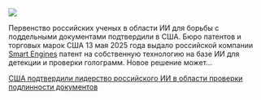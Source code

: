 <!--2025-05-19 11:53:35-->
<div class="yb">
  <div class="rss habr"><img src="https://habrastorage.org/getpro/habr/upload_files/df5/d5a/8bd/df5d5a8bdac052c7b6e11b6d3a8d3354.webp" /><p>Первенство российских ученых в области ИИ для борьбы с поддельными документами подтвердили в США. Бюро патентов и торговых марок США 13 мая 2025 года выдало российской компании <a href="https://smartengines.ru/" rel="noopener noreferrer nofollow">Smart Engines</a> патент на собственную технологию на базе ИИ для детекции и проверки голограмм. Новое решение может... <p class="titl"><a href="https://habr.com/ru/news/910724/?utm_source=habrahabr&utm_medium=rss&utm_campaign=910724">США подтвердили лидерство российского ИИ в области проверки подлинности документов</a></p></div>
</div>
